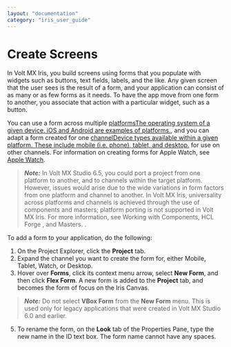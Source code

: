 ```yaml
---
layout: "documentation"
category: "iris_user_guide"
---
```

                         


Create Screens
==============

In Volt MX Iris, you build screens using forms that you populate with widgets such as buttons, text fields, labels, and the like. Any given screen that the user sees is the result of a form, and your application can consist of as many or as few forms as it needs. To have the app move from one form to another, you associate that action with a particular widget, such as a button.

You can use a form across multiple [platformsThe operating system of a given device. iOS and Android are examples of platforms.](javascript:void(0);), and you can adapt a form created for one [channelDevice types available within a given platform. These include mobile (i.e. phone), tablet, and desktop.](javascript:void(0);) for use on other channels. For information on creating forms for Apple Watch, see [Apple Watch](Watch.html).

> **_Note:_** In Volt MX Studio 6.5, you could port a project from one platform to another, and to channels within the target platform. However, issues would arise due to the wide variations in form factors from one platform and channel to another. In Volt MX Iris, universality across platforms and channels is achieved through the use of components and masters; platform porting is not supported in Volt MX Iris. For more information, see Working with Components, HCL Forge , and Masters. .

To add a form to your application, do the following:

1.  On the Project Explorer, click the **Project** tab.
2.  Expand the channel you want to create the form for, either Mobile, Tablet, Watch, or Desktop.
3.  Hover over **Forms**, click its context menu arrow, select **New Form**, and then click **Flex Form**. A new form is added to the **Project** tab, and becomes the form of focus on the Iris Canvas.

> **_Note:_** Do not select **VBox Form** from the **New Form** menu. This is used only for legacy applications that were created in Volt MX Studio 6.0 and earlier.

5.  To rename the form, on the **Look** tab of the Properties Pane, type the new name in the ID text box. The form name cannot have any spaces.
